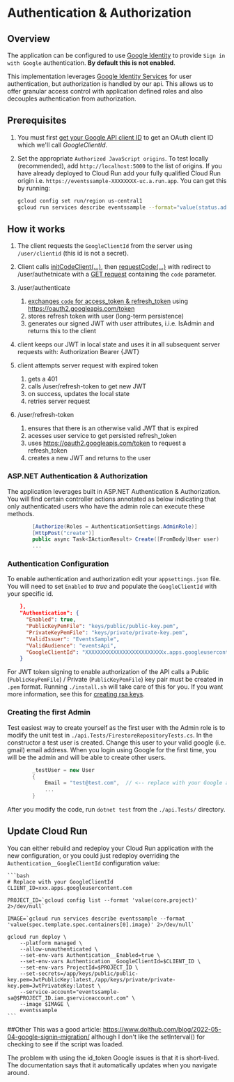 # Authentication & Authorization

## Overview
The application can be configured to use [Google Identity](https://developers.google.com/identity/gsi/web/guides/overview) to provide `Sign in with Google` authentication.  **By default this is not enabled**.

This implementation leverages [Google Identity Services](https://developers.google.com/identity/oauth2/web/guides/overview) for user authentication, but authorization is handled by our api.  This allows us to offer granular access control with application defined roles and also decouples authentication from authorization. 

## Prerequisites
1. You must first [get your Google API client ID](https://developers.google.com/identity/gsi/web/guides/get-google-api-clientid) to get an OAuth client ID which we'll call _GoogleClientId_.  

1. Set the appropriate `Authorized JavaScript origins`.  To test locally (recommended), add `http://localhost:5000` to the list of origins.  If you have already deployed to Cloud Run add your fully qualified Cloud Run origin i.e. `https://eventssample-XXXXXXXX-uc.a.run.app`.  You can get this by running:
    ```bash
    gcloud config set run/region us-central1
    gcloud run services describe eventssample --format="value(status.address.url)"
    ```

## How it works
1. The client requests the `GoogleClientId` from the server using `/user/clientid` (this id is not a secret).

1. Client calls [initCodeClient(...)](https://developers.google.com/identity/oauth2/web/guides/use-code-model#initialize_a_code_client), then [requestCode(...)](https://developers.google.com/identity/oauth2/web/guides/use-code-model#trigger_oauth_20_code_flow) with redirect to /user/authetnicate with a [GET request](https://developers.google.com/identity/oauth2/web/guides/use-code-model#authorization_endpoint) containing the `code` parameter.

1. /user/authenticate 
    1. [exchanges `code` for access_token & refresh_token](https://developers.google.com/identity/protocols/oauth2/web-server#exchange-authorization-code) using https://oauth2.googleapis.com/token
    1. stores refresh token with user (long-term persistence)
    1. generates our signed JWT with user attributes, i.i.e. IsAdmin and returns this to the client

1. client keeps our JWT in local state and uses it in all subsequent server requests with: Authorization Bearer {JWT} 

1. client attempts server request with expired token
    1. gets a 401
    1. calls /user/refresh-token to get new JWT
    1. on success, updates the local state
    1. retries server request

1. /user/refresh-token
    1. ensures that there is an otherwise valid JWT that is expired
    1. acesses user service to get persisted refresh_token
    1. uses https://oauth2.googleapis.com/token to request a refresh_token
    1. creates a new JWT and returns to the user

### ASP.NET Authentication & Authorization
The application leverages built in ASP.NET Authentication & Authorization.  You will find certain controller actions annotated as below indicating that only authenticated users who have the admin role can execute these methods.

```csharp
        [Authorize(Roles = AuthenticationSettings.AdminRole)]
        [HttpPost("create")]
        public async Task<IActionResult> Create([FromBody]User user)
        ...
```

### Authentication Configuration
To enable authentication and authorization edit your `appsettings.json` file.  You will need to set `Enabled` to *true* and populate the `GoogleClientId` with your specific id.  

```json
    },
    "Authentication": {
      "Enabled": true,
      "PublicKeyPemFile": "keys/public/public-key.pem",
      "PrivateKeyPemFile": "keys/private/private-key.pem",
      "ValidIssuer": "EventsSample",
      "ValidAudience": "eventsApi",        
      "GoogleClientId": "XXXXXXXXXXXXXXXXXXXXXXXXXx.apps.googleusercontent.com"
    } 
```

For JWT token signing to enable authorization of the API calls a Public (`PublicKeyPemFile`) / Private (`PublicKeyPemFile`) key pair must be created in `.pem` format.  Running `./install.sh` will take care of this for you.  If you want more information, see this for [creating rsa keys](https://www.scottbrady91.com/openssl/creating-rsa-keys-using-openssl).

### Creating the first Admin
Test easiest way to create yourself as the first user with the Admin role is to modify the unit test in `./api.Tests/FirestoreRepositoryTests.cs`.  In the constructor a test user is created.  Change this user to your valid google (i.e. gmail) email address.  When you login using Google for the first time, you will be the admin and will be able to create other users.

```csharp
        _testUser = new User
        {
            Email = "test@test.com",  // <-- replace with your Google account.
            ...
        }

```

After you modify the code, run `dotnet test` from the `./api.Tests/` directory.

## Update Cloud Run
You can either rebuild and redeploy your Cloud Run application with the new configuration, or you could just redeploy overriding the `Authentication__GoogleClientId` configuration value:

    ```bash
    # Replace with your GoogleClientId
    CLIENT_ID=xxx.apps.googleusercontent.com

    PROJECT_ID=`gcloud config list --format 'value(core.project)' 2>/dev/null`

    IMAGE=`gcloud run services describe eventssample --format 'value(spec.template.spec.containers[0].image)' 2>/dev/null`

    gcloud run deploy \
        --platform managed \
        --allow-unauthenticated \
        --set-env-vars Authentication__Enabled=true \
        --set-env-vars Authentication__GoogleClientId=$CLIENT_ID \
        --set-env-vars ProjectId=$PROJECT_ID \
        --set-secrets=/app/keys/public/public-key.pem=JwtPublicKey:latest,/app/keys/private/private-key.pem=JwtPrivateKey:latest \
        --service-account="eventssample-sa@$PROJECT_ID.iam.gserviceaccount.com" \
        --image $IMAGE \
        eventssample
    ```

##Other
This was a good article: https://www.dolthub.com/blog/2022-05-04-google-signin-migration/ although I don't like the setInterval() for checking to see if the script was loaded.

The problem with using the id_token Google issues is that it is short-lived.  The documentation says that it automatically updates when you navigate around.  
